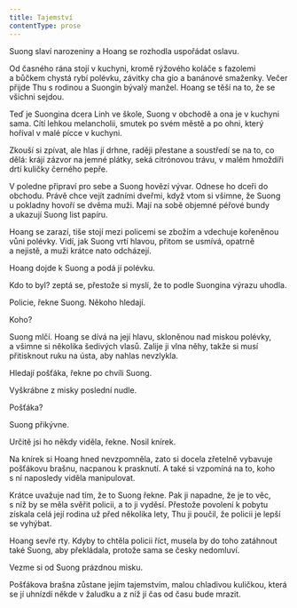 ```yaml
---
title: Tajemství
contentType: prose
---
```


<section>

Suong slaví narozeniny a Hoang se rozhodla uspořádat oslavu.

Od časného rána stojí v kuchyni, kromě rýžového koláče s fazolemi a bůčkem chystá rybí polévku, závitky cha gio a banánové smaženky. Večer přijde Thu s rodinou a Suongin bývalý manžel. Hoang se těší na to, že se všichni sejdou.

Teď je Suongina dcera Linh ve škole, Suong v obchodě a ona je v kuchyni sama. Cítí lehkou melancholii, smutek po svém městě a po ohni, který hoříval v malé pícce v kuchyni.

Zkouší si zpívat, ale hlas jí drhne, raději přestane a soustředí se na to, co dělá: krájí zázvor na jemné plátky, seká citrónovou trávu, v malém hmoždíři drtí kuličky černého pepře.

V poledne připraví pro sebe a Suong hovězí vývar. Odnese ho dceři do obchodu. Právě chce vejít zadními dveřmi, když vtom si všimne, že Suong u pokladny hovoří se dvěma muži. Mají na sobě objemné péřové bundy a ukazují Suong list papíru.

Hoang se zarazí, tiše stojí mezi policemi se zbožím a vdechuje kořeněnou vůni polévky. Vidí, jak Suong vrtí hlavou, přitom se usmívá, opatrně a nejistě, a muži krátce nato odcházejí.

Hoang dojde k Suong a podá jí polévku.

Kdo to byl? zeptá se, přestože si myslí, že to podle Suongina výrazu uhodla.

Policie, řekne Suong. Někoho hledají.

Koho?

Suong mlčí. Hoang se dívá na její hlavu, skloněnou nad miskou polévky, a všimne si několika šedivých vlasů. Zalije ji vlna něhy, takže si musí přitisknout ruku na ústa, aby nahlas nevzlykla.

Hledají pošťáka, řekne po chvíli Suong.

Vyškrábne z misky poslední nudle.

Pošťáka?

Suong přikývne.

Určitě jsi ho někdy viděla, řekne. Nosil knírek.

Na knírek si Hoang hned nevzpomněla, zato si docela zřetelně vybavuje pošťákovu brašnu, nacpanou k prasknutí. A také si vzpomíná na to, koho s ní naposledy viděla manipulovat.

Krátce uvažuje nad tím, že to Suong řekne. Pak ji napadne, že je to věc, s níž by se měla svěřit policii, a to ji vyděsí. Přestože povolení k pobytu získala celá její rodina už před několika lety, Thu ji poučil, že policii je lepší se vyhýbat.

Hoang sevře rty. Kdyby to chtěla policii říct, musela by do toho zatáhnout také Suong, aby překládala, protože sama se česky nedomluví.

Vezme si od Suong prázdnou misku.

Pošťákova brašna zůstane jejím tajemstvím, malou chladivou kuličkou, která se jí uhnízdí někde v žaludku a z níž jí čas od času bude mrazit.

</section>
